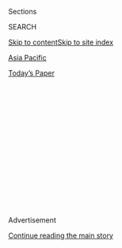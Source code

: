 <div id="app">

<div>

<div>

<div>

<div class="NYTAppHideMasthead css-1q2w90k e1suatyy0">

<div class="section css-ui9rw0 e1suatyy2">

<div class="css-eph4ug er09x8g0">

<div class="css-6n7j50">

</div>

<span class="css-1dv1kvn">Sections</span>

<div class="css-10488qs">

<span class="css-1dv1kvn">SEARCH</span>

</div>

[Skip to content](#site-content)[Skip to site index](#site-index)

</div>

<div id="masthead-section-label" class="css-1wr3we4 eaxe0e00">

[Asia
Pacific](https://www.nytimes.com/section/world/asia)

</div>

<div class="css-10698na e1huz5gh0">

</div>

</div>

<div id="masthead-bar-one" class="section hasLinks css-15hmgas e1csuq9d3">

<div class="css-uqyvli e1csuq9d0">

</div>

<div class="css-1uqjmks e1csuq9d1">

</div>

<div class="css-9e9ivx">

[](https://myaccount.nytimes.com/auth/login?response_type=cookie&client_id=vi)

</div>

<div class="css-1bvtpon e1csuq9d2">

[Today’s
Paper](https://www.nytimes.com/section/todayspaper)

</div>

</div>

</div>

</div>

<div data-aria-hidden="false">

<div id="site-content" data-role="main">

<div>

<div class="css-1aor85t" style="opacity:0.000000001;z-index:-1;visibility:hidden">

<div class="css-1hqnpie">

<div class="css-epjblv">

<span class="css-17xtcya">[Asia
Pacific](/section/world/asia)</span><span class="css-x15j1o">|</span><span class="css-fwqvlz">In
Hong Kong, Arrests and Fear Mark First Day of New Security
Law</span>

</div>

<div class="css-k008qs">

<div class="css-1iwv8en">

<span class="css-18z7m18"></span>

<div>

</div>

</div>

<span class="css-1n6z4y">https://nyti.ms/3geOHzt</span>

<div class="css-1705lsu">

<div class="css-4xjgmj">

<div class="css-4skfbu" data-role="toolbar" data-aria-label="Social Media Share buttons, Save button, and Comments Panel with current comment count" data-testid="share-tools">

  - 
  - 
  - 
  - 
    
    <div class="css-6n7j50">
    
    </div>

  - 
  - 

</div>

</div>

</div>

</div>

</div>

</div>

<div id="NYT_TOP_BANNER_REGION" class="css-13pd83m">

</div>

<div id="top-wrapper" class="css-1sy8kpn">

<div id="top-slug" class="css-l9onyx">

Advertisement

</div>

[Continue reading the main
story](#after-top)

<div class="ad top-wrapper" style="text-align:center;height:100%;display:block;min-height:250px">

<div id="top" class="place-ad" data-position="top" data-size-key="top">

</div>

</div>

<div id="after-top">

</div>

</div>

<div>

<div id="sponsor-wrapper" class="css-1hyfx7x">

<div id="sponsor-slug" class="css-19vbshk">

Supported by

</div>

[Continue reading the main
story](#after-sponsor)

<div id="sponsor" class="ad sponsor-wrapper" style="text-align:center;height:100%;display:block">

</div>

<div id="after-sponsor">

</div>

</div>

<div class="css-186x18t">

</div>

<div class="css-1vkm6nb ehdk2mb0">

# In Hong Kong, Arrests and Fear Mark First Day of New Security Law

</div>

Protesters deleted social media accounts, as formerly allowed speech
suddenly became a potential crime. The chill over the city has
booksellers, professors and nonprofits questioning their future.

![<span class="css-16f3y1r e13ogyst0">Hong Kong police invoked Beijing’s
new security law for the first time to arrest protesters on the
anniversary of the city’s handover to
China.</span><span class="css-cch8ym"><span class="css-1dv1kvn">Credit</span><span class="css-cnj6d5 e1z0qqy90" itemprop="copyrightHolder"><span class="css-1ly73wi e1tej78p0">Credit...</span><span>Lam
Yik Fei for The New York
Times</span></span></span>](https://static01.nyt.com/images/2020/07/01/world/01hk-chill-top/01hk-chill-top-videoSixteenByNine3000.jpg)

<div class="css-18e8msd">

<div class="css-pdw9fk epjyd6m0">

<div class="css-1txwxcy ey68jwv0" data-aria-hidden="true">

[![Vivian
Wang](https://static01.nyt.com/images/2018/06/14/multimedia/author-vivian-wang/author-vivian-wang-thumbLarge-v2.png
"Vivian Wang")](https://www.nytimes.com/by/vivian-wang)[![Alexandra
Stevenson](https://static01.nyt.com/images/2018/02/20/multimedia/author-alexandra-stevenson/author-alexandra-stevenson-thumbLarge.jpg
"Alexandra Stevenson")](https://www.nytimes.com/by/alexandra-stevenson)

</div>

<div class="css-1baulvz">

By [<span class="css-1baulvz" itemprop="name">Vivian
Wang</span>](https://www.nytimes.com/by/vivian-wang) and
[<span class="css-1baulvz last-byline" itemprop="name">Alexandra
Stevenson</span>](https://www.nytimes.com/by/alexandra-stevenson)

</div>

</div>

  - 
    
    <div class="css-ld3wwf e16638kd2">
    
    Published July 1, 2020Updated July 13,
    2020
    
    </div>

  - 
    
    <div class="css-4xjgmj">
    
    <div class="css-pvvomx" data-role="toolbar" data-aria-label="Social Media Share buttons, Save button, and Comments Panel with current comment count" data-testid="share-tools">
    
      - 
      - 
      - 
      - 
        
        <div class="css-6n7j50">
        
        </div>
    
      - 
      - 
    
    </div>
    
    </div>

</div>

<div class="css-mdjrty">

[阅读简体中文版](https://cn.nytimes.com/china/20200702/hong-kong-security-law-china/ "Read in Simplified Chinese")[閱讀繁體中文版](https://cn.nytimes.com/china/20200702/hong-kong-security-law-china/zh-han "Read in Traditional Chinese")

</div>

</div>

<div class="section meteredContent css-1r7ky0e" name="articleBody" itemprop="articleBody">

<div class="css-1fanzo5 StoryBodyCompanionColumn">

<div class="css-53u6y8">

HONG KONG — The [Hong
Kong](https://www.nytimes.com/2020/07/20/world/asia/hong-kong-coronavirus.html)
police moved swiftly on Wednesday to enforce China’s new national
security rules with the first arrests under the law, as the city
immediately felt the chilling effect of Beijing’s offensive to quash
dissent in the semiautonomous territory.

The law was proving effective in tamping down the anti-government
demonstrations that have wracked Hong Kong for more than a year. On
Wednesday, the anniversary of Hong Kong’s return to Chinese control —
usually observed by huge pro-democracy marches — a scattered crowd of
thousands protested, only to be corralled by the police and risk arrest
for crimes that did not exist a day earlier.

Deploying pepper spray and water cannons to force
[protesters](https://www.nytimes.com/2020/07/13/world/asia/hong-kong-elections-security.html)
off the streets, the police arrested about 370 people, including 10 over
new offenses created by the [security
law](https://www.nytimes.com/2020/07/13/world/asia/hong-kong-elections-security.html)
that takes aim at political activity challenging Beijing. One of the 10
was a 15-year-old girl waving a Hong Kong independence flag, the police
said.

</div>

</div>

<div class="css-1fanzo5 StoryBodyCompanionColumn">

<div class="css-53u6y8">

Far-reaching and punitive, the law threatens the freewheeling cultural
scene and civil society that make the fabric of life in Hong Kong so
distinct from the rest of China. While officials insist that the law
will affect only a small group of offenders, many fear the government
could use the law’s expansive definitions to target a wide array of
people and organizations, prompting many to take defensive action.

</div>

</div>

<div>

</div>

<div class="css-1fanzo5 StoryBodyCompanionColumn">

<div class="css-53u6y8">

A museum that commemorates the 1989 Tiananmen Square massacre is rushing
to digitize its archives, afraid its artifacts could be seized.
Booksellers are nervously eyeing customers, worried they could be
government spies. Writers have asked a news site to delete more than 100
articles, anxious that old posts could be used against them.

“You can say this law is just targeting protesters and anti-Chinese
politicians, but it could be anyone,” said Isabella Ng, a professor at
the Education University of Hong Kong who founded a
[charity](https://www.facebook.com/HKSASR/?ref=page_internal) that helps
refugees in the city.

</div>

</div>

<div class="css-79elbk" data-testid="photoviewer-wrapper">

<div class="css-z3e15g" data-testid="photoviewer-wrapper-hidden">

</div>

<div class="css-1a48zt4 ehw59r15" data-testid="photoviewer-children">

![<span class="css-16f3y1r e13ogyst0" data-aria-hidden="true">Protesters
marched in the Causeway Bay neighborhood on Wednesday, the anniversary
of Hong Kong’s return to Chinese
control.</span><span class="css-cnj6d5 e1z0qqy90" itemprop="copyrightHolder"><span class="css-1ly73wi e1tej78p0">Credit...</span><span>Lam
Yik Fei for The New York
Times</span></span>](https://static01.nyt.com/images/2020/07/01/world/01hk-chill-2sub/merlin_174102576_2866f9aa-737c-4f4b-924e-c261b634d254-articleLarge.jpg?quality=75&auto=webp&disable=upscale)

</div>

</div>

<div class="css-1fanzo5 StoryBodyCompanionColumn">

<div class="css-53u6y8">

“Where is the line to draw?” said Professor Ng, who worries that her
charity could one day come under scrutiny. “Everything becomes very
uncertain.”

</div>

</div>

<div class="css-1fanzo5 StoryBodyCompanionColumn">

<div class="css-53u6y8">

[The law](http://www.xinhuanet.com/2020-06/30/c_1126179649.htm), which
went into effect as soon as it was released Tuesday night, confirmed
many residents’ fears that a range of actions that they had previously
engaged in had become hazardous. Though the law specifically bans
subversion, sedition, terrorism and collusion, its definitions of those
crimes could be interpreted broadly to include various forms of speech
or organizing.

Lobbying foreign governments or publishing anti-Beijing viewpoints could
be punished by life imprisonment in serious cases. So could saying
anything seen as undermining the ruling Communist Party’s authority. In
the mainland, the party has [virtually
eliminated](https://www.nytimes.com/2019/07/12/world/asia/china-journalists-crackdown.html)
independent journalism and imposed [onerous
restrictions](https://www.nytimes.com/2016/04/29/world/asia/china-foreign-ngo-law.html)
on nongovernmental organizations.

Citing the new law and other factors, the Trump administration is
[rolling back Hong Kong’s trade
privileges](https://www.nytimes.com/2020/05/29/us/politics/trump-hong-kong-china-WHO.html)
with the United States.

“Free Hong Kong was one of the world’s most stable, prosperous and
dynamic cities,” Secretary of State Mike Pompeo said at a news
conference on Wednesday. “Now it’ll be just another Communist-run city
where its people will be subject to the party elite’s whims.”

</div>

</div>

<div class="css-cfo9c3">

</div>

<div class="css-1fanzo5 StoryBodyCompanionColumn">

<div class="css-53u6y8">

Even before the law was passed, activists, journalists, bookshop owners
and professors said they had begun second-guessing any speech that could
be labeled political. The human rights group Amnesty International said
it had drawn up a contingency plan.

Many Hong Kongers have expressed interest in emigration, a task that
[Britain has promised to make
easier](https://www.nytimes.com/2020/06/03/world/europe/boris-johnson-uk-hong-kong-china.html).
The British foreign secretary, Dominic Raab, said on Wednesday that some
Hong Kong residents would be allowed to live in Britain for five years —
up from six months previously — and then apply for citizenship.

</div>

</div>

<div class="css-1fanzo5 StoryBodyCompanionColumn">

<div class="css-53u6y8">

A former British colony, Hong Kong was promised a high degree of
autonomy when it returned to Chinese control in 1997. It found success
as a bridge between the mainland and the rest of the world, [serving as
a
haven](https://www.nytimes.com/2019/06/18/world/asia/hong-kong-extradition-bill-china.html)
for Chinese dissidents and a base for academics, journalists and
researchers to chronicle, unfettered, the country’s modernization.

But reminders of Chinese control were never far away. The [abductions of
five Hong Kong
booksellers](https://www.nytimes.com/2018/04/03/magazine/the-case-of-hong-kongs-missing-booksellers.html)
in 2015 by the mainland authorities rattled others who had openly
marketed salacious Chinese political thrillers or modern historical
volumes. Though Hong Kong was long a sanctuary for books banned in the
mainland, tighter border checks have recently choked the flow of books
between Hong Kong and the mainland.

Now the security push has accelerated panic and a sense of foreboding.

“If you haven’t tasted what tyranny is, be prepared, because tyranny is
not comfortable,” said Bao Pu, the founder of New Century Press, one of
the city’s [few surviving independent
publishers](https://www.nytimes.com/2019/06/04/books/hong-kong-publishing-tiananmen.html).

</div>

</div>

<div class="css-79elbk" data-testid="photoviewer-wrapper">

<div class="css-z3e15g" data-testid="photoviewer-wrapper-hidden">

</div>

<div class="css-1a48zt4 ehw59r15" data-testid="photoviewer-children">

<div class="css-1xdhyk6 erfvjey0">

<span class="css-1ly73wi e1tej78p0">Image</span>

<div class="css-zjzyr8">

<div data-testid="lazyimage-container" style="height:257.77777777777777px">

</div>

</div>

</div>

<span class="css-16f3y1r e13ogyst0" data-aria-hidden="true">Bao Pu
founded New Century Press, a Hong Kong publisher that has resisted
censorship efforts by
Beijing. </span><span class="css-cnj6d5 e1z0qqy90" itemprop="copyrightHolder"><span class="css-1ly73wi e1tej78p0">Credit...</span><span>Lam
Yik Fei for The New York Times</span></span>

</div>

</div>

<div class="css-1fanzo5 StoryBodyCompanionColumn">

<div class="css-53u6y8">

Albert Wan, the co-owner of Bleak House Books, an independent bookstore,
said that he closely tracked all his book shipments, regardless of
whether they could be considered political, watching for any sign of
delay.

He said that he had also grown wary of unfamiliar customers, and tries
to decide if they are browsing for books or seemingly “building a
profile” of him and his employees.

“We are being paranoid,” Mr. Wan said. “I don’t know how else to put
it.”

For those who built their lives and livelihoods around Hong Kong’s
unique freedoms, the security law has forced them to balance two
seemingly irreconcilable goals: preserving their own safety, without
giving in to fear.

</div>

</div>

<div class="css-1fanzo5 StoryBodyCompanionColumn">

<div class="css-53u6y8">

The June 4 Museum, which chronicles Beijing’s [bloody military
crackdown](https://www.nytimes.com/2019/06/03/world/asia/tiananmen-massacre-anniversary-archive.html)
on student protesters in 1989, has not made plans to move its artifacts
overseas for safekeeping. The Chinese government has tried to quash any
memory of the massacre, so to hide the archives would be to admit
premature defeat, said Lee Cheuk-yan, of the Hong Kong Alliance in
Support of Patriotic Democratic Movements in China, which runs the
museum.

But reality has also forced the alliance to start an [online
fund-raiser](https://www.kickstarter.com/projects/64museum/june-4th-museum-of-memory-and-human-rights?ref=discovery&term=%E5%85%AD%E5%9B%9B)
in support of digitizing the museum’s archives, which include video
footage of the protests and letters that protesters wrote to their
families.

“We of course are racing with time,” Mr. Lee
said.

</div>

</div>

<div class="css-79elbk" data-testid="photoviewer-wrapper">

<div class="css-z3e15g" data-testid="photoviewer-wrapper-hidden">

</div>

<div class="css-1a48zt4 ehw59r15" data-testid="photoviewer-children">

<div class="css-1xdhyk6 erfvjey0">

<span class="css-1ly73wi e1tej78p0">Image</span>

<div class="css-zjzyr8">

<div data-testid="lazyimage-container" style="height:257.77777777777777px">

</div>

</div>

</div>

<span class="css-16f3y1r e13ogyst0" data-aria-hidden="true">Lee
Cheuk-yan at the June 4 Museum in May. He said hiding its archives would
amount to admitting premature
defeat.</span><span class="css-cnj6d5 e1z0qqy90" itemprop="copyrightHolder"><span class="css-1ly73wi e1tej78p0">Credit...</span><span>Lam
Yik Fei for The New York Times</span></span>

</div>

</div>

<div class="css-1fanzo5 StoryBodyCompanionColumn">

<div class="css-53u6y8">

The chill is not limited to local groups. Large international
organizations are also evaluating their future in the city. The new law
specifically said that the government would “strengthen the management”
of foreign nongovernmental organizations and news agencies.

“The rule of law is going to come under very severe stress in Hong
Kong,” said Nicholas Bequelin, the director for Amnesty’s East and
Southeast Asia operations.

Concerns about the security law’s reach have also forced many writers
and protesters to scrutinize their digital footprints for anything that
might now be deemed subversive. Activists deleted their accounts on
Twitter and on Telegram, a messaging app popular with protesters.

In recent weeks, around a dozen writers asked the editors of InMedia HK,
a site that posts articles **** supporting democracy, to take down some
or all of their archives, said Betty Lau, the site’s editor. Editors
deleted more than 100 articles, Ms. Lau said.

</div>

</div>

<div class="css-1fanzo5 StoryBodyCompanionColumn">

<div class="css-53u6y8">

Hong Kong’s reputation for press freedom has long stood in contrast with
the mainland’s censorship regime and routine harassment of journalists.
But the new security law has thrown the future of the city’s lively news
media into
question.

</div>

</div>

<div class="css-79elbk" data-testid="photoviewer-wrapper">

<div class="css-z3e15g" data-testid="photoviewer-wrapper-hidden">

</div>

<div class="css-1a48zt4 ehw59r15" data-testid="photoviewer-children">

<div class="css-1xdhyk6 erfvjey0">

<span class="css-1ly73wi e1tej78p0">Image</span>

<div class="css-zjzyr8">

<div data-testid="lazyimage-container" style="height:257.77777777777777px">

</div>

</div>

</div>

<span class="css-16f3y1r e13ogyst0" data-aria-hidden="true">One Hong
Kong police officer pointed a pepper ball gun while another made an
arrest at a protest on
Wednesday.</span><span class="css-cnj6d5 e1z0qqy90" itemprop="copyrightHolder"><span class="css-1ly73wi e1tej78p0">Credit...</span><span>Lam
Yik Fei for The New York Times</span></span>

</div>

</div>

<div class="css-1fanzo5 StoryBodyCompanionColumn">

<div class="css-53u6y8">

The Hong Kong News Executives Association, a group representing the top
editors of the city’s major news outlets, [expressed
concern](https://www.scmp.com/news/hong-kong/law-and-crime/article/3090787/hong-kong-national-security-law-citys-media-bosses)
about the far-reaching impact of the security law ahead of its release.
The Foreign Correspondents’ Club urged the government last week to
guarantee that the authorities would not seek to interfere with the work
of reporters. The government has not responded, but officials have
sought to reassure the public that the city’s civil liberties will be
protected.

During a recent end-of-semester meeting at Hong Kong University’s
Journalism and Media Studies Center, staff members wondered aloud where
the red line would be and whether certain topics would be off limits,
said the center’s director, Keith Richburg.

“I’d be lying if I said I don’t think twice about posting something on
Twitter before pushing the button,” said Mr. Richburg, a former foreign
correspondent with The Washington Post.

One of the starkest indicators that the national security law was
already having its intended effect came on Tuesday, directly after
lawmakers in Beijing unanimously approved it.

[Joshua
Wong](https://www.nytimes.com/2014/10/02/world/asia/hong-kong-china-democracy-protests-students.html),
the 23-year-old who is perhaps Hong Kong’s best-known activist,
announced on social media that he would withdraw from Demosisto, the
youth political group that he founded in 2016, citing fears for his
safety. Demosisto, which has called for greater autonomy for Hong Kong,
was for many the face of the protest movement’s future.

</div>

</div>

<div class="css-1fanzo5 StoryBodyCompanionColumn">

<div class="css-53u6y8">

Soon after, three other leading members of Demosisto also resigned. A
few hours later, the group announced it was disbanding altogether.

In a note explaining his decision, Mr. Wong wrote, “Nobody can be sure
of their tomorrow.”

The crowds of protesters were small on Wednesday, relative to the
hundreds of thousands that regularly took to the streets last year. But
swarms of riot officers quickly surrounded them.

For some protesters, it’s a fight they are willing to continue, even if
it means going up against Beijing. “We have to show the people of Hong
Kong that we cannot be afraid or deterred by the national security law,”
said Avery Ng, a leader of the League of Social Democrats, a political
party. “We are taking a certain level of risk, being that one of our
demands is the end of one-party
dictatorship.”

</div>

</div>

<div class="css-79elbk" data-testid="photoviewer-wrapper">

<div class="css-z3e15g" data-testid="photoviewer-wrapper-hidden">

</div>

<div class="css-1a48zt4 ehw59r15" data-testid="photoviewer-children">

<div class="css-1xdhyk6 erfvjey0">

<span class="css-1ly73wi e1tej78p0">Image</span>

<div class="css-zjzyr8">

<div data-testid="lazyimage-container" style="height:257.77777777777777px">

</div>

</div>

</div>

<span class="css-16f3y1r e13ogyst0" data-aria-hidden="true">“Lady
Liberty Hong Kong,” a statue modeled on a woman who was hit in the eye
at a protest, on display at an exhibition in
May.</span><span class="css-cnj6d5 e1z0qqy90" itemprop="copyrightHolder"><span class="css-1ly73wi e1tej78p0">Credit...</span><span>Lam
Yik Fei for The New York Times</span></span>

</div>

</div>

<div class="css-1fanzo5 StoryBodyCompanionColumn">

<div class="css-53u6y8">

Austin Ramzy, Elaine Yu and Tiffany May contributed reporting. Bella
Huang contributed research.

</div>

</div>

<div>

</div>

</div>

<div>

</div>

<div>

</div>

<div>

</div>

<div>

<div id="bottom-wrapper" class="css-1ede5it">

<div id="bottom-slug" class="css-l9onyx">

Advertisement

</div>

[Continue reading the main
story](#after-bottom)

<div id="bottom" class="ad bottom-wrapper" style="text-align:center;height:100%;display:block;min-height:90px">

</div>

<div id="after-bottom">

</div>

</div>

</div>

</div>

</div>

## Site Index

<div>

</div>

## Site Information Navigation

  - [© <span>2020</span> <span>The New York Times
    Company</span>](https://help.nytimes.com/hc/en-us/articles/115014792127-Copyright-notice)

<!-- end list -->

  - [NYTCo](https://www.nytco.com/)
  - [Contact
    Us](https://help.nytimes.com/hc/en-us/articles/115015385887-Contact-Us)
  - [Work with us](https://www.nytco.com/careers/)
  - [Advertise](https://nytmediakit.com/)
  - [T Brand Studio](http://www.tbrandstudio.com/)
  - [Your Ad
    Choices](https://www.nytimes.com/privacy/cookie-policy#how-do-i-manage-trackers)
  - [Privacy](https://www.nytimes.com/privacy)
  - [Terms of
    Service](https://help.nytimes.com/hc/en-us/articles/115014893428-Terms-of-service)
  - [Terms of
    Sale](https://help.nytimes.com/hc/en-us/articles/115014893968-Terms-of-sale)
  - [Site
    Map](https://spiderbites.nytimes.com)
  - [Help](https://help.nytimes.com/hc/en-us)
  - [Subscriptions](https://www.nytimes.com/subscription?campaignId=37WXW)

</div>

</div>

</div>

</div>
